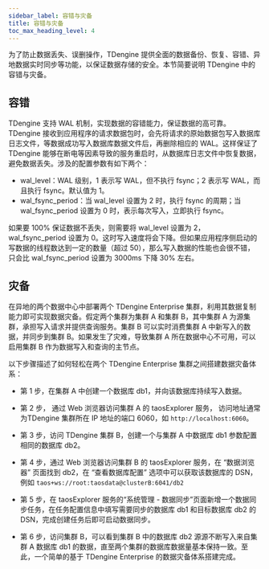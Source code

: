 ```yaml
---
sidebar_label: 容错与灾备
title: 容错与灾备
toc_max_heading_level: 4
---
```


为了防止数据丢失、误删操作，TDengine 提供全面的数据备份、恢复、容错、异地数据实时同步等功能，以保证数据存储的安全。本节简要说明 TDengine 中的容错与灾备。

## 容错

TDengine 支持 WAL 机制，实现数据的容错能力，保证数据的高可靠。TDengine 接收到应用程序的请求数据包时，会先将请求的原始数据包写入数据库日志文件，等数据成功写入数据库数据文件后，再删除相应的 WAL。这样保证了 TDengine 能够在断电等因素导致的服务重启时，从数据库日志文件中恢复数据，避免数据丢失。涉及的配置参数有如下两个：

- wal_level：WAL 级别，1 表示写 WAL，但不执行 fsync；2 表示写 WAL，而且执行 fsync。默认值为 1。
- wal_fsync_period：当 wal_level 设置为 2 时，执行 fsync 的周期；当 wal_fsync_period 设置为 0 时，表示每次写入，立即执行 fsync。

如果要 100% 保证数据不丢失，则需要将 wal_level 设置为 2，wal_fsync_period 设置为 0。这时写入速度将会下降。但如果应用程序侧启动的写数据的线程数达到一定的数量（超过 50），那么写入数据的性能也会很不错，只会比 wal_fsync_period 设置为 3000ms 下降 30% 左右。

## 灾备

在异地的两个数据中心中部署两个 TDengine Enterprise 集群，利用其数据复制能力即可实现数据灾备。假定两个集群为集群 A 和集群 B，其中集群 A 为源集群，承担写入请求并提供查询服务。集群 B 可以实时消费集群 A 中新写入的数据，并同步到集群 B。如果发生了灾难，导致集群 A 所在数据中心不可用，可以启用集群 B 作为数据写入和查询的主节点。

以下步骤描述了如何轻松在两个 TDengine Enterprise 集群之间搭建数据灾备体系：

- 第 1 步，在集群 A 中创建一个数据库 db1，并向该数据库持续写入数据。

- 第 2 步， 通过 Web 浏览器访问集群 A 的 taosExplorer 服务， 访问地址通常 为TDengine 集群所在 IP 地址的端口 6060，如 `http://localhost:6060`。

- 第 3 步，访问 TDengine 集群 B，创建一个与集群 A 中数据库 db1 参数配置相同的数据库 db2。

- 第 4 步，通过 Web 浏览器访问集群 B 的 taosExplorer 服务，在 “数据浏览器” 页面找到 db2，在 “查看数据库配置” 选项中可以获取该数据库的 DSN，例如 `taos+ws://root:taosdata@clusterB:6041/db2`

- 第 5 步，在 taosExplorer 服务的“系统管理 - 数据同步”页面新增一个数据同步任务，在任务配置信息中填写需要同步的数据库 db1 和目标数据库 db2 的 DSN，完成创建任务后即可启动数据同步。

- 第 6 步，访问集群 B，可以看到集群 B 中的数据库 db2 源源不断写入来自集群 A 数据库 db1 的数据，直至两个集群的数据库数据量基本保持一致。至此，一个简单的基于 TDengine Enterprise 的数据灾备体系搭建完成。